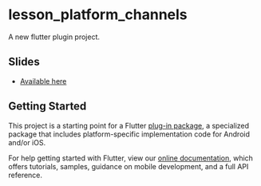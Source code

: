 # lesson_platform_channels

A new flutter plugin project.

## Slides
* [Available here](https://disk.yandex.ru/d/LkZNWE5YxODxow)

## Getting Started

This project is a starting point for a Flutter
[plug-in package](https://flutter.dev/developing-packages/),
a specialized package that includes platform-specific implementation code for
Android and/or iOS.

For help getting started with Flutter, view our
[online documentation](https://flutter.dev/docs), which offers tutorials,
samples, guidance on mobile development, and a full API reference.

